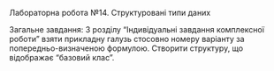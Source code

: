 Лабораторна робота №14. Структуровані типи даних

Загальне завдання: З розділу “Індивідуальні завдання комплексної роботи” взяти прикладну галузь стосовно номеру варіанту за попередньо-визначеною формулою. Створити структуру, що відображає “базовий клас”.
